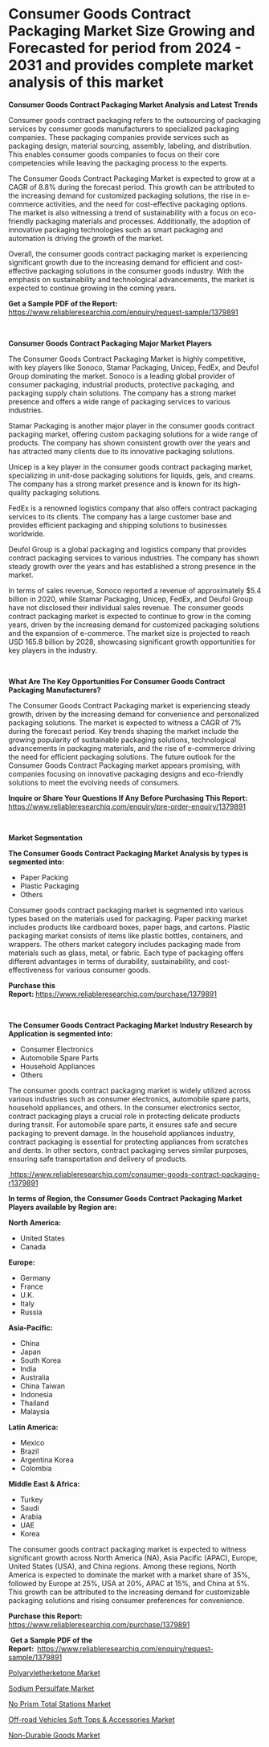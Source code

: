 <p><h1>Consumer Goods Contract Packaging Market Size Growing and Forecasted for period from 2024 - 2031 and provides complete market analysis of this market</h1></p><p><strong>Consumer Goods Contract Packaging Market Analysis and Latest Trends</strong></p>
<p><p>Consumer goods contract packaging refers to the outsourcing of packaging services by consumer goods manufacturers to specialized packaging companies. These packaging companies provide services such as packaging design, material sourcing, assembly, labeling, and distribution. This enables consumer goods companies to focus on their core competencies while leaving the packaging process to the experts.</p><p>The Consumer Goods Contract Packaging Market is expected to grow at a CAGR of 8.8% during the forecast period. This growth can be attributed to the increasing demand for customized packaging solutions, the rise in e-commerce activities, and the need for cost-effective packaging options. The market is also witnessing a trend of sustainability with a focus on eco-friendly packaging materials and processes. Additionally, the adoption of innovative packaging technologies such as smart packaging and automation is driving the growth of the market.</p><p>Overall, the consumer goods contract packaging market is experiencing significant growth due to the increasing demand for efficient and cost-effective packaging solutions in the consumer goods industry. With the emphasis on sustainability and technological advancements, the market is expected to continue growing in the coming years.</p></p>
<p><strong>Get a Sample PDF of the Report:&nbsp;</strong> <a href="https://www.reliableresearchiq.com/enquiry/request-sample/1379891">https://www.reliableresearchiq.com/enquiry/request-sample/1379891</a></p>
<p>&nbsp;</p>
<p><strong>Consumer Goods Contract Packaging Major Market Players</strong></p>
<p><p>The Consumer Goods Contract Packaging Market is highly competitive, with key players like Sonoco, Stamar Packaging, Unicep, FedEx, and Deufol Group dominating the market. Sonoco is a leading global provider of consumer packaging, industrial products, protective packaging, and packaging supply chain solutions. The company has a strong market presence and offers a wide range of packaging services to various industries.</p><p>Stamar Packaging is another major player in the consumer goods contract packaging market, offering custom packaging solutions for a wide range of products. The company has shown consistent growth over the years and has attracted many clients due to its innovative packaging solutions.</p><p>Unicep is a key player in the consumer goods contract packaging market, specializing in unit-dose packaging solutions for liquids, gels, and creams. The company has a strong market presence and is known for its high-quality packaging solutions.</p><p>FedEx is a renowned logistics company that also offers contract packaging services to its clients. The company has a large customer base and provides efficient packaging and shipping solutions to businesses worldwide.</p><p>Deufol Group is a global packaging and logistics company that provides contract packaging services to various industries. The company has shown steady growth over the years and has established a strong presence in the market.</p><p>In terms of sales revenue, Sonoco reported a revenue of approximately $5.4 billion in 2020, while Stamar Packaging, Unicep, FedEx, and Deufol Group have not disclosed their individual sales revenue. The consumer goods contract packaging market is expected to continue to grow in the coming years, driven by the increasing demand for customized packaging solutions and the expansion of e-commerce. The market size is projected to reach USD 165.8 billion by 2028, showcasing significant growth opportunities for key players in the industry.</p></p>
<p>&nbsp;</p>
<p><strong>What Are The Key Opportunities For Consumer Goods Contract Packaging Manufacturers?</strong></p>
<p><p>The Consumer Goods Contract Packaging market is experiencing steady growth, driven by the increasing demand for convenience and personalized packaging solutions. The market is expected to witness a CAGR of 7% during the forecast period. Key trends shaping the market include the growing popularity of sustainable packaging solutions, technological advancements in packaging materials, and the rise of e-commerce driving the need for efficient packaging solutions. The future outlook for the Consumer Goods Contract Packaging market appears promising, with companies focusing on innovative packaging designs and eco-friendly solutions to meet the evolving needs of consumers.</p></p>
<p><strong>Inquire or Share Your Questions If Any Before Purchasing This Report:</strong> <a href="https://www.reliableresearchiq.com/enquiry/pre-order-enquiry/1379891">https://www.reliableresearchiq.com/enquiry/pre-order-enquiry/1379891</a></p>
<p>&nbsp;</p>
<p><strong>Market Segmentation</strong></p>
<p><strong>The Consumer Goods Contract Packaging Market Analysis by types is segmented into:</strong></p>
<p><ul><li>Paper Packing</li><li>Plastic Packaging</li><li>Others</li></ul></p>
<p><p>Consumer goods contract packaging market is segmented into various types based on the materials used for packaging. Paper packing market includes products like cardboard boxes, paper bags, and cartons. Plastic packaging market consists of items like plastic bottles, containers, and wrappers. The others market category includes packaging made from materials such as glass, metal, or fabric. Each type of packaging offers different advantages in terms of durability, sustainability, and cost-effectiveness for various consumer goods.</p></p>
<p><strong>Purchase this Report:&nbsp;</strong><a href="https://www.reliableresearchiq.com/purchase/1379891">https://www.reliableresearchiq.com/purchase/1379891</a></p>
<p>&nbsp;</p>
<p><strong>The Consumer Goods Contract Packaging Market Industry Research by Application is segmented into:</strong></p>
<p><ul><li>Consumer Electronics</li><li>Automobile Spare Parts</li><li>Household Appliances</li><li>Others</li></ul></p>
<p><p>The consumer goods contract packaging market is widely utilized across various industries such as consumer electronics, automobile spare parts, household appliances, and others. In the consumer electronics sector, contract packaging plays a crucial role in protecting delicate products during transit. For automobile spare parts, it ensures safe and secure packaging to prevent damage. In the household appliances industry, contract packaging is essential for protecting appliances from scratches and dents. In other sectors, contract packaging serves similar purposes, ensuring safe transportation and delivery of products.</p></p>
<p><a href="https://www.reliableresearchiq.com/consumer-goods-contract-packaging-r1379891">&nbsp;https://www.reliableresearchiq.com/consumer-goods-contract-packaging-r1379891</a></p>
<p><strong>In terms of Region, the Consumer Goods Contract Packaging Market Players available by Region are:</strong></p>
<p>
    <p> <strong> North America: </strong>
        <ul>
            <li>United States</li>
            <li>Canada</li>
        </ul>
        </p> 
    <p> <strong> Europe: </strong>
        <ul>
            <li>Germany</li>
            <li>France</li>
            <li>U.K.</li>
            <li>Italy</li>
            <li>Russia</li>
        </ul>
        </p> 
    <p> <strong> Asia-Pacific: </strong>
        <ul>
            <li>China</li>
            <li>Japan</li>
            <li>South Korea</li>
            <li>India</li>
            <li>Australia</li>
            <li>China Taiwan</li>
            <li>Indonesia</li>
            <li>Thailand</li>
            <li>Malaysia</li>
        </ul>
        </p> 
    <p> <strong> Latin America: </strong>
        <ul>
            <li>Mexico</li>
            <li>Brazil</li>
            <li>Argentina Korea</li>
            <li>Colombia</li>
        </ul>
        </p> 
    <p> <strong> Middle East & Africa: </strong>
        <ul>
            <li>Turkey</li>
            <li>Saudi</li>
            <li>Arabia</li>
            <li>UAE</li>
            <li>Korea</li>
        </ul>
    </p>
    </p>
<p><p>The consumer goods contract packaging market is expected to witness significant growth across North America (NA), Asia Pacific (APAC), Europe, United States (USA), and China regions. Among these regions, North America is expected to dominate the market with a market share of 35%, followed by Europe at 25%, USA at 20%, APAC at 15%, and China at 5%. This growth can be attributed to the increasing demand for customizable packaging solutions and rising consumer preferences for convenience.</p></p>
<p><strong>Purchase this Report: </strong><a href="https://www.reliableresearchiq.com/purchase/1379891">https://www.reliableresearchiq.com/purchase/1379891</a></p>
<p>&nbsp;<strong>Get a Sample PDF of the Report:&nbsp;&nbsp;</strong><a href="https://www.reliableresearchiq.com/enquiry/request-sample/1379891">https://www.reliableresearchiq.com/enquiry/request-sample/1379891</a></p>
<p><strong></strong></p>
<p><p><a href="https://www.linkedin.com/pulse/polyaryletherketone-industry-analysis-report-its-market-wpsge">Polyaryletherketone Market</a></p><p><a href="https://www.linkedin.com/pulse/global-sodium-persulfate-market-status-2024-2031-forecast-zuyye">Sodium Persulfate Market</a></p><p><a href="https://medium.com/@audieyost2008/global-no-prism-total-stations-market-exploring-market-share-market-trends-and-future-growth-077d4916e895">No Prism Total Stations Market</a></p><p><a href="https://github.com/ranaacryptoaddmin/Market-Research-Report-List-1/blob/main/off-road-vehicles-soft-tops-accessories-market.md">Off-road Vehicles Soft Tops & Accessories Market</a></p><p><a href="https://medium.com/@addiehirthe44/non-durable-goods-market-size-is-growing-at-cagr-of-6-4-0bf813355947">Non-Durable Goods Market</a></p></p>
